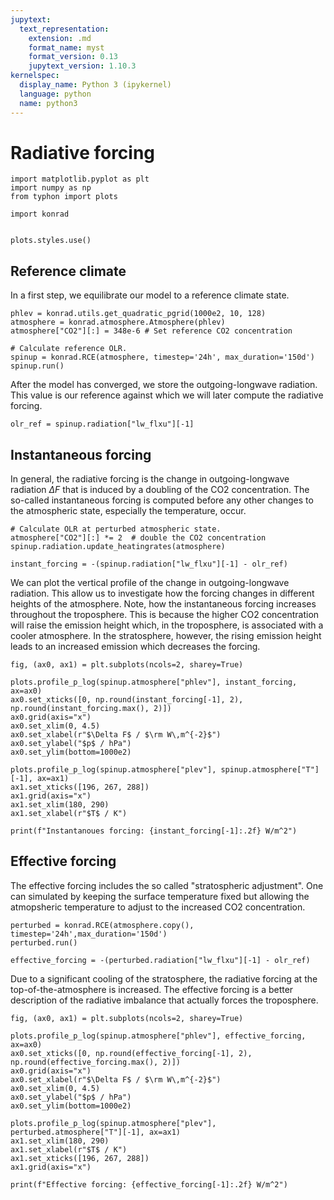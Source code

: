 ```yaml
---
jupytext:
  text_representation:
    extension: .md
    format_name: myst
    format_version: 0.13
    jupytext_version: 1.10.3
kernelspec:
  display_name: Python 3 (ipykernel)
  language: python
  name: python3
---
```


# Radiative forcing

```{code-cell} ipython3
import matplotlib.pyplot as plt
import numpy as np
from typhon import plots

import konrad


plots.styles.use()
```

## Reference climate

In a first step, we equilibrate our model to a reference climate state.

```{code-cell} ipython3
phlev = konrad.utils.get_quadratic_pgrid(1000e2, 10, 128)
atmosphere = konrad.atmosphere.Atmosphere(phlev)
atmosphere["CO2"][:] = 348e-6 # Set reference CO2 concentration

# Calculate reference OLR.
spinup = konrad.RCE(atmosphere, timestep='24h', max_duration='150d')
spinup.run()
```

After the model has converged, we store the outgoing-longwave radiation.
This value is our reference against which we will later compute the radiative forcing.

```{code-cell} ipython3
olr_ref = spinup.radiation["lw_flxu"][-1]
```

## Instantaneous forcing

In general, the radiative forcing is the change in outgoing-longwave radiation
$\Delta F$ that is induced by a doubling of the CO2 concentration.  The
so-called instantaneous forcing is computed before any other changes to the
atmospheric state, especially the temperature, occur.

```{code-cell} ipython3
# Calculate OLR at perturbed atmospheric state.
atmosphere["CO2"][:] *= 2  # double the CO2 concentration
spinup.radiation.update_heatingrates(atmosphere)

instant_forcing = -(spinup.radiation["lw_flxu"][-1] - olr_ref)
```

We can plot the vertical profile of the change in outgoing-longwave radiation.
This allow us to investigate how the forcing changes in different heights of
the atmosphere.  Note, how the instantaneous forcing increases throughout the
troposphere.  This is because the higher CO2 concentration will raise the
emission height which, in the troposphere, is associated with a cooler
atmosphere.  In the stratosphere, however, the rising emission height leads to
an increased emission which decreases the forcing.

```{code-cell} ipython3
fig, (ax0, ax1) = plt.subplots(ncols=2, sharey=True)

plots.profile_p_log(spinup.atmosphere["phlev"], instant_forcing, ax=ax0)
ax0.set_xticks([0, np.round(instant_forcing[-1], 2), np.round(instant_forcing.max(), 2)])
ax0.grid(axis="x")
ax0.set_xlim(0, 4.5)
ax0.set_xlabel(r"$\Delta F$ / $\rm W\,m^{-2}$")
ax0.set_ylabel("$p$ / hPa")
ax0.set_ylim(bottom=1000e2)

plots.profile_p_log(spinup.atmosphere["plev"], spinup.atmosphere["T"][-1], ax=ax1)
ax1.set_xticks([196, 267, 288])
ax1.grid(axis="x")
ax1.set_xlim(180, 290)
ax1.set_xlabel(r"$T$ / K")

print(f"Instantanoues forcing: {instant_forcing[-1]:.2f} W/m^2")
```

## Effective forcing

The effective forcing includes the so called "stratospheric adjustment".
One can simulated by keeping the surface temperature fixed but allowing the atmopsheric temperature to adjust to the increased CO2 concentration.

```{code-cell} ipython3
perturbed = konrad.RCE(atmosphere.copy(), timestep='24h',max_duration='150d')
perturbed.run()

effective_forcing = -(perturbed.radiation["lw_flxu"][-1] - olr_ref)
```

Due to a significant cooling of the stratosphere, the radiative forcing at the top-of-the-atmosphere is increased.
The effective forcing is a better description of the radiative imbalance that actually forces the troposphere.

```{code-cell} ipython3
fig, (ax0, ax1) = plt.subplots(ncols=2, sharey=True)

plots.profile_p_log(spinup.atmosphere["phlev"], effective_forcing, ax=ax0)
ax0.set_xticks([0, np.round(effective_forcing[-1], 2), np.round(effective_forcing.max(), 2)])
ax0.grid(axis="x")
ax0.set_xlabel(r"$\Delta F$ / $\rm W\,m^{-2}$")
ax0.set_xlim(0, 4.5)
ax0.set_ylabel("$p$ / hPa")
ax0.set_ylim(bottom=1000e2)

plots.profile_p_log(spinup.atmosphere["plev"], perturbed.atmosphere["T"][-1], ax=ax1)
ax1.set_xlim(180, 290)
ax1.set_xlabel(r"$T$ / K")
ax1.set_xticks([196, 267, 288])
ax1.grid(axis="x")

print(f"Effective forcing: {effective_forcing[-1]:.2f} W/m^2")
```
